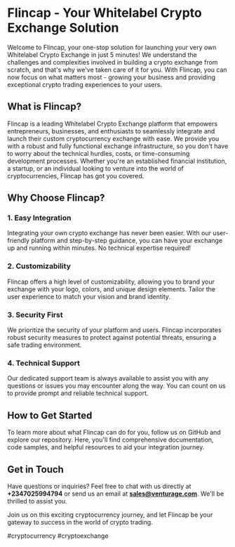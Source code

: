 # Flincap - Your Whitelabel Crypto Exchange Solution

Welcome to Flincap, your one-stop solution for launching your very own Whitelabel Crypto Exchange in just 5 minutes! We understand the challenges and complexities involved in building a crypto exchange from scratch, and that's why we've taken care of it for you. With Flincap, you can now focus on what matters most - growing your business and providing exceptional crypto trading experiences to your users.

## What is Flincap?

Flincap is a leading Whitelabel Crypto Exchange platform that empowers entrepreneurs, businesses, and enthusiasts to seamlessly integrate and launch their custom cryptocurrency exchange with ease. We provide you with a robust and fully functional exchange infrastructure, so you don't have to worry about the technical hurdles, costs, or time-consuming development processes. Whether you're an established financial institution, a startup, or an individual looking to venture into the world of cryptocurrencies, Flincap has got you covered.

## Why Choose Flincap?

### 1. Easy Integration

Integrating your own crypto exchange has never been easier. With our user-friendly platform and step-by-step guidance, you can have your exchange up and running within minutes. No technical expertise required!

### 2. Customizability

Flincap offers a high level of customizability, allowing you to brand your exchange with your logo, colors, and unique design elements. Tailor the user experience to match your vision and brand identity.

### 3. Security First

We prioritize the security of your platform and users. Flincap incorporates robust security measures to protect against potential threats, ensuring a safe trading environment.

### 4. Technical Support

Our dedicated support team is always available to assist you with any questions or issues you may encounter along the way. You can count on us to provide prompt and reliable technical support.

## How to Get Started

To learn more about what Flincap can do for you, follow us on GitHub and explore our repository. Here, you'll find comprehensive documentation, code samples, and helpful resources to aid your integration journey.

## Get in Touch

Have questions or inquiries? Feel free to chat with us directly at **+2347025994794** or send us an email at **sales@venturage.com**. We'll be thrilled to assist you.

Join us on this exciting cryptocurrency journey, and let Flincap be your gateway to success in the world of crypto trading.

#cryptocurrency #cryptoexchange
